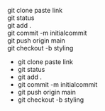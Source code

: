 git clone paste link <br>
git status <br>
git add . <br>
git commit -m initialcommit <br>
git push origin main <br>
git checkout -b styling <br>

<ul>
  <li>git clone paste link</li>
  <li>git status</li>
  <li>git add .</li>
  <li>git commit -m initialcommit</li>
  <li>git push origin main</li>
  <li>git checkout -b styling</li>
  
</ul>
